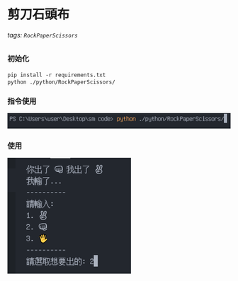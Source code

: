 # 剪刀石頭布

###### tags: `RockPaperScissors`

### 初始化

```cmd=
pip install -r requirements.txt
python ./python/RockPaperScissors/
```

### 指令使用

![指令使用](/.github/docs/images/python/RockPaperScissors/cmd.png)

### 使用

![使用](/.github/docs/images/python/RockPaperScissors/use.png)
